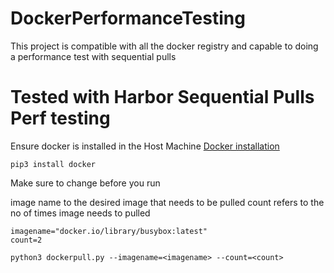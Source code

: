 # DockerPerformanceTesting
This project is compatible with all the docker registry and capable to doing a performance test with sequential pulls  

# Tested with Harbor Sequential Pulls Perf testing 

Ensure docker is installed in the Host Machine 
[Docker installation](https://docs.docker.com/engine/install/)

```pip3 install docker```

Make sure to change before you run  

image name to the desired image that needs to be pulled 
count refers to the no of times image needs to pulled

```
imagename="docker.io/library/busybox:latest"
count=2
```

```python3 dockerpull.py --imagename=<imagename> --count=<count>```

